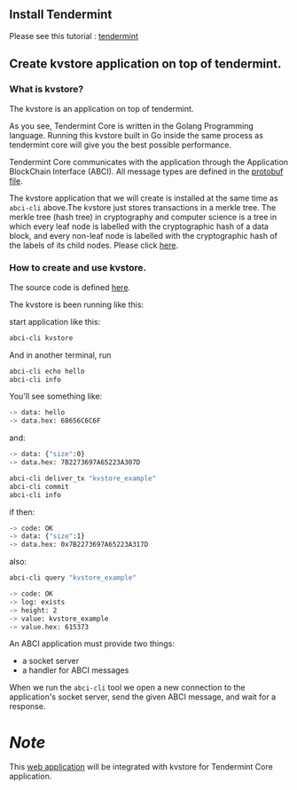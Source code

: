 ## Install Tendermint
Please see this tutorial : [tendermint](tendermint/Install.md)

## Create kvstore application on top of tendermint.


### What is kvstore?
 The kvstore is an application on top of tendermint.
 
As you see, Tendermint Core is written in the Golang Programming language. Running this kvstore built in Go inside the same process as tendermint core will give you the best possible performance.
 
Tendermint Core communicates with the application through the Application BlockChain Interface (ABCI).  All message types are defined in the [protobuf file](https://github.com/tendermint/tendermint/blob/master/proto/tendermint/abci/types.proto).

The kvstore application that we will create is installed at the same time as `abci-cli` above.The kvstore just stores transactions in a merkle tree. The merkle tree (hash tree) in cryptography and computer science is a tree in which every leaf node is labelled with the cryptographic hash of a data block, and every non-leaf node is labelled with the cryptographic hash of the labels of its child nodes. Please click [here](https://en.wikipedia.org/wiki/Merkle_tree).

### How to create and use kvstore.

The source code is defined [here](./kvstore).

The kvstore is been running like this:

start application like this:

```sh
abci-cli kvstore
```
And in another terminal, run

```sh
abci-cli echo hello
abci-cli info
```

You'll see something like:

```sh
-> data: hello
-> data.hex: 68656C6C6F
```

and:

```sh
-> data: {"size":0}
-> data.hex: 7B2273697A65223A307D
```

```sh
abci-cli deliver_tx "kvstore_example"
abci-cli commit
abci-cli info
```

if then:

```sh
-> code: OK
-> data: {"size":1}
-> data.hex: 0x7B2273697A65223A317D
```

also:

```sh
abci-cli query "kvstore_example"
```

```sh
-> code: OK
-> log: exists
-> height: 2
-> value: kvstore_example
-> value.hex: 615373
```

An ABCI application must provide two things:

- a socket server
- a handler for ABCI messages

When we run the `abci-cli` tool we open a new connection to the
application's socket server, send the given ABCI message, and wait for a
response.


# *Note*

This [web application](./web%20example/) will be integrated with kvstore for Tendermint Core application.








 



